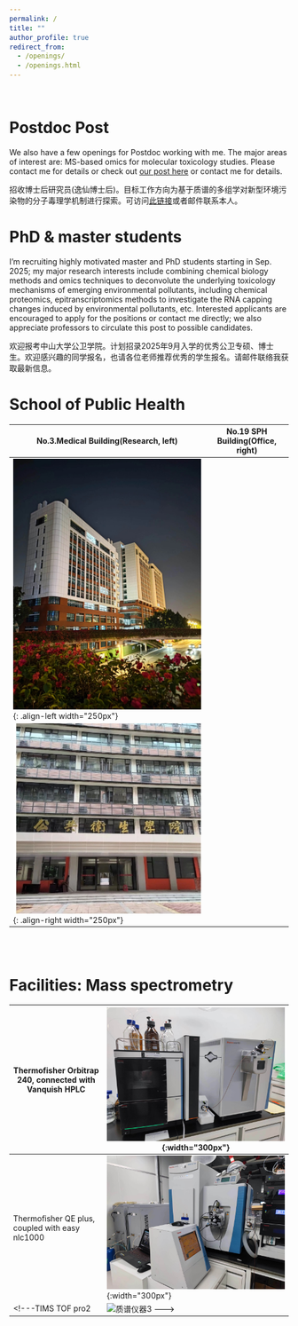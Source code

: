 ```yaml
---
permalink: /
title: ""
author_profile: true
redirect_from: 
  - /openings/
  - /openings.html
---
```

<br />

# __Postdoc Post__   
We also have a few openings for Postdoc working with me. The major areas of interest are: MS-based omics for molecular toxicology studies. Please contact me for details or check out <a href="https://sph.sysu.edu.cn/article/2494">our post here</a> or contact me for details.

招收博士后研究员(逸仙博士后)。目标工作方向为基于质谱的多组学对新型环境污染物的分子毒理学机制进行探索。可访问<a href="https://sph.sysu.edu.cn/article/2494">此链接</a>或者邮件联系本人。  
        

# __PhD & master students__   
I’m recruiting highly motivated master and PhD students starting in Sep. 2025; my major research interests include combining chemical biology methods and omics techniques to deconvolute the underlying toxicology mechanisms of emerging environmental pollutants, including chemical proteomics, epitranscriptomics methods to investigate the RNA capping changes induced by environmental pollutants, etc. Interested applicants are encouraged to apply for the positions or contact me directly; we also appreciate professors to circulate this post to possible candidates.

欢迎报考中山大学公卫学院。计划招录2025年9月入学的优秀公卫专硕、博士生。欢迎感兴趣的同学报名，也请各位老师推荐优秀的学生报名。请邮件联络我获取最新信息。

# __School of Public Health__
|No.3.Medical Building(Research, left) | No.19 SPH Building(Office, right)|
----|---
|![学院科研楼](/images/科研楼.jpg){: .align-left width="250px"}|
![学院办公楼](/images/办公楼.jpg){: .align-right width="250px"}|
</br>
</br>

# __Facilities: Mass spectrometry__
|  Thermofisher Orbitrap 240, connected with Vanquish HPLC  |  ![质谱仪器1](/images/240.jpg){:width="300px"}  |
|----|----|
|Thermofisher QE plus, coupled with easy nlc1000|  ![质谱仪器2](/images/QE.jpg){:width="300px"}   |
|<!---TIMS TOF pro2|![质谱仪器3](/images/timsTOF.jpg) --->|
